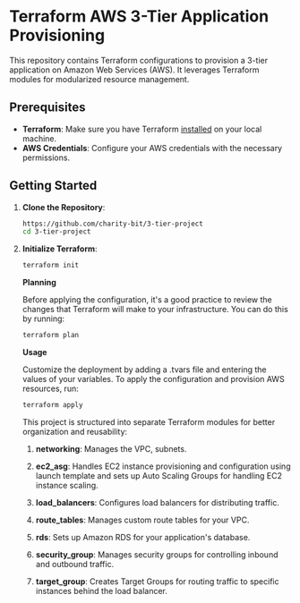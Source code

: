 # Terraform AWS 3-Tier Application Provisioning

This repository contains Terraform configurations to provision a 3-tier application on Amazon Web Services (AWS). It leverages Terraform modules for modularized resource management.

## Prerequisites

- **Terraform**: Make sure you have Terraform [installed](https://www.terraform.io/downloads.html) on your local machine.
- **AWS Credentials**: Configure your AWS credentials with the necessary permissions.

## Getting Started

1. **Clone the Repository**:

   ```bash
   https://github.com/charity-bit/3-tier-project
   cd 3-tier-project
2. **Initialize Terraform**:

    ```bash
    terraform init
    ```
    
    **Planning**
   
    Before applying the configuration, it's a good practice to review the changes that Terraform will make to your infrastructure. You can do this by running:

    ```bash
    terraform plan
    ```
  
    **Usage**

    Customize the deployment by adding a .tvars file and entering the values of your variables. 
    To apply the configuration and provision AWS resources, run:
    ```bash
    terraform apply
    ```
      

    This project is structured into separate Terraform modules for better organization and reusability:

    1. **networking**: Manages the VPC, subnets.

    2. **ec2_asg**: Handles EC2 instance provisioning and     configuration using launch template and sets up Auto Scaling Groups for handling EC2 instance scaling.

    3. **load_balancers**: Configures load balancers for distributing traffic.

    4. **route_tables**: Manages custom route tables for your VPC.

    5. **rds**: Sets up Amazon RDS for your application's database.

    6. **security_group**: Manages security groups for controlling inbound and outbound traffic.
    
    7. **target_group**: Creates Target Groups for routing traffic to specific instances behind the load balancer.



